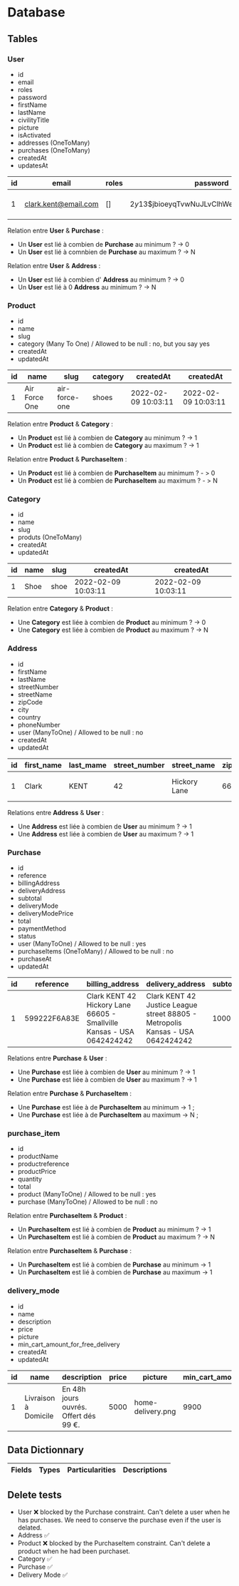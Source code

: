 # **Database**

## **Tables**

### **User**

- id
- email
- roles
- password
- firstName
- lastName
- civilityTitle
- picture
- isActivated 
- addresses (OneToMany)
- purchases (OneToMany)
- createdAt
- updatesAt

| id  | email                | roles | password                                  | first_name | last_name | civility_title | picture      | isActivated | created_at          | created_at          |
| --- | -------------------- | ----- | ----------------------------------------- | ---------- | --------- | -------------- | ------------ | ----------- | ------------------- | ------------------- |
| 1   | clark.kent@email.com | []    | $2y$13$jbioeyqTvwNuJLvClhWeh.n2qBXADEO4rb | Clark      | KENT      | Monsieur       | superman.png | 1           | 2022-02-09 10:03:11 | 2022-02-09 10:03:11 |

Relation entre **User** & **Purchase** :

- Un **User** est lié à combien de **Purchase** au minimum ? -> 0
- Un **User** est lié à comnbien de **Purchase** au maximum ? -> N

Relation entre **User** & **Address** :

- Un **User** est lié à combien d' **Address** au minimum ? -> 0
- Un **User** est lié à 0 **Address** au minimum ? -> N

### **Product**

- id
- name
- slug
- category (Many To One) / Allowed to be null : no, but you say yes
- createdAt
- updatedAt

| id  | name          | slug          | category | createdAt           | createdAt           |
| --- | ------------- | ------------- | -------- | ------------------- | ------------------- |
| 1   | Air Force One | air-force-one | shoes    | 2022-02-09 10:03:11 | 2022-02-09 10:03:11 |

Relation entre **Product** & **Category** :

- Un **Product** est lié à combien de **Category** au minimum ? -> 1
- Un **Product** est lié à combien de **Category** au maximum ? -> 1

Relation entre **Product** & **PurchaseItem** :

- Un **Product** est lié à combien de **PurchaseItem** au minimum ? - > 0
- Un **Product** est lié à combien de **PurchaseItem** au maximum ? - > N

### **Category**

- id
- name
- slug
- produts (OneToMany)
- createdAt
- updatedAt

| id  | name | slug | createdAt           | createdAt           |
| --- | ---- | ---- | ------------------- | ------------------- |
| 1   | Shoe | shoe | 2022-02-09 10:03:11 | 2022-02-09 10:03:11 |

Relation entre **Category** & **Product** :

- Une **Category** est liée à combien de **Product** au minimum ? -> 0
- Une **Category** est liée à combien de **Product** au maximum ? -> N

### **Address**

- id
- firstName
- lastName
- streetNumber
- streetName
- zipCode
- city
- country
- phoneNumber
- user (ManyToOne) / Allowed to be null : no
- createdAt
- updatedAt

| id  | first_name | last_mame | street_number | street_name  | zip_code | city       | country      | phone_number | user_id | created_at          | updated_at          |
| --- | ---------- | --------- | ------------- | ------------ | -------- | ---------- | ------------ | ------------ | ------- | ------------------- | ------------------- |
| 1   | Clark      | KENT      | 42            | Hickory Lane | 66605    | Smallville | Kansas - USA | 0642424242   | 1       | 2022-02-09 10:03:11 | 2022-02-09 10:03:11 |

Relations entre **Address** & **User** :

- Une **Address** est liée à combien de **User** au minimum ? -> 1
- Une **Address** est liée à combien de **User** au maximum ? -> 1

### **Purchase**

- id
- reference
- billingAddress
- deliveryAddress
- subtotal
- deliveryMode
- deliveryModePrice
- total
- paymentMethod
- status
- user (ManyToOne) / Allowed to be null : yes
- purchaseItems (OneToMany) / Allowed to be null : no
- purchaseAt
- updatedAt

| id  | reference    | billing_address                                                       | delivery_address                                                               | subtotal | delivery_mode        | delivery_mode_price | total | payment_method              | status | user_id | created_at          | updated_at          |
| --- | ------------ | --------------------------------------------------------------------- | ------------------------------------------------------------------------------ | -------- | -------------------- | ------------------- | ----- | --------------------------- | ------ | ------- | ------------------- | ------------------- |
| 1   | 599222F6A83E | Clark KENT 42 Hickory Lane 66605 - Smallville Kansas - USA 0642424242 | Clark KENT 42 Justice League street 88805 - Metropolis Kansas - USA 0642424242 | 1000     | Livraison à Domicile | 990                 | 1990  | Paiement par Carte Bancaire | Payée  | 1       | 2022-02-09 10:03:11 | 2022-02-09 10:03:11 |

Relations entre **Purchase** & **User** :

- Une **Purchase** est liée à combien de **User** au minimum ? -> 1
- Une **Purchase** est liée à combien de **User** au maximum ? -> 1

Relation entre **Purchase** & **PurchaseItem** :

- Une **Purchase** est liée à de **PurchaseItem** au minimum -> 1 ;
- Une **Purchase** est liée à de **PurchaseItem** au maximum -> N ;

### **purchase_item**

- id
- productName
- productreference
- productPrice
- quantity
- total
- product (ManyToOne) / Allowed to be null : yes
- purchase (ManyToOne) / Allowed to be null : no

Relation entre **PurchaseItem** & **Product** :

- Un **PurchaseItem** est lié à combien de **Product** au minimum ? -> 1
- Un **PurchaseItem** est lié à combien de **Product** au maximum ? -> N

Relation entre **PurchaseItem** & **Purchase** :

- Un **PurchaseItem** est lié à combien de **Purchase** au minimum -> 1
- Un **PurchaseItem** est lié à combien de **Purchase** au maximum -> 1

### **delivery_mode**

- id
- name
- description
- price
- picture
- min_cart_amount_for_free_delivery
- createdAt
- updatedAt

| id  | name                 | description                           | price | picture           | min_cart_amount_for_free_delivery |
| --- | -------------------- | ------------------------------------- | ----- | ----------------- | --------------------------------- |
| 1   | Livraison à Domicile | En 48h jours ouvrés. Offert dés 99 €. | 5000  | home-delivery.png | 9900                              |

## Data Dictionnary

| Fields | Types | Particularities | Descriptions |
| ------ | ----- | --------------- | ------------ |

## Delete tests

- User ❌ blocked by the Purchase constraint. Can't delete a user when he has purchases. We need to conserve the purchase even if the user is delated.
- Address ✅
- Product ❌ blocked by the PurchaseItem constraint. Can't delete a product when he had been purchaset.
- Category ✅
- Purchase ✅
- Delivery Mode ✅
